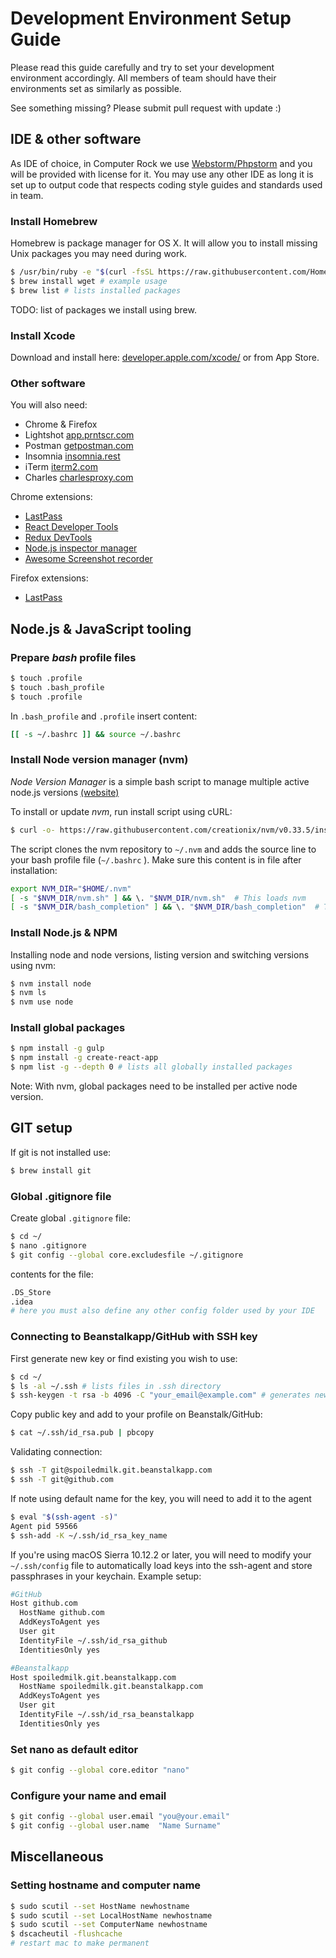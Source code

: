 # Development Environment Setup Guide

Please read this guide carefully and try to set your development environment accordingly. All members of team should 
have their environments set as similarly as possible. 

See something missing? Please submit pull request with update :)


## IDE & other software 

As IDE of choice, in  Computer Rock we use [Webstorm/Phpstorm](https://www.jetbrains.com/) and you will be provided with 
license for it. You may use any other IDE as long it is set up to output code that respects coding style guides and 
standards used in team.

### Install Homebrew

Homebrew is package manager for OS X. It will allow you to install missing Unix packages you may need during work.

```bash
$ /usr/bin/ruby -e "$(curl -fsSL https://raw.githubusercontent.com/Homebrew/install/master/install)"
$ brew install wget # example usage
$ brew list # lists installed packages
``` 

TODO: list of packages we install using brew.

### Install Xcode

Download and install here: [developer.apple.com/xcode/](https://developer.apple.com/xcode/) or from App Store.

### Other software

You will also need:
* Chrome & Firefox
* Lightshot [app.prntscr.com](https://app.prntscr.com/en/index.html)
* Postman [getpostman.com](https://www.getpostman.com/newhostnamenewhostnamenewhostnamenewhostname)
* Insomnia [insomnia.rest](https://insomnia.rest/)
* iTerm [iterm2.com](https://www.iterm2.com/)
* Charles [charlesproxy.com](https://www.charlesproxy.com/)

Chrome extensions: 
* [LastPass](https://chrome.google.com/webstore/detail/lastpass-free-password-ma/hdokiejnpimakedhajhdlcegeplioahd)
* [React Developer Tools](https://chrome.google.com/webstore/detail/react-developer-tools/fmkadmapgofadopljbjfkapdkoienihi?hl=en)
* [Redux DevTools](https://chrome.google.com/webstore/detail/redux-devtools/lmhkpmbekcpmknklioeibfkpmmfibljd?hl=en)
* [Node.js inspector manager](https://chrome.google.com/webstore/detail/nodejs-v8-inspector-manag/gnhhdgbaldcilmgcpfddgdbkhjohddkj?hl=en)
* [Awesome Screenshot recorder](https://chrome.google.com/webstore/detail/awesome-screenshot-screen/nlipoenfbbikpbjkfpfillcgkoblgpmj?hl=en)

Firefox extensions:
* [LastPass](https://addons.mozilla.org/en-US/firefox/addon/lastpass-password-manager/)


## Node.js & JavaScript tooling

### Prepare *bash* profile files

```bash
$ touch .profile
$ touch .bash_profile
$ touch .profile
```

In `.bash_profile` and `.profile` insert content:

```bash
[[ -s ~/.bashrc ]] && source ~/.bashrc
```

### Install Node version manager (nvm)

*Node Version Manager* is a simple bash script to manage multiple active node.js versions 
[(website)](https://github.com/creationix/nvm)

To install or update *nvm*, run install script using cURL:

```bash
$ curl -o- https://raw.githubusercontent.com/creationix/nvm/v0.33.5/install.sh | bash
```

The script clones the nvm repository to `~/.nvm` and adds the source line to your bash profile file (`~/.bashrc` ). Make 
sure this content is in file after installation:

```bash
export NVM_DIR="$HOME/.nvm"
[ -s "$NVM_DIR/nvm.sh" ] && \. "$NVM_DIR/nvm.sh"  # This loads nvm
[ -s "$NVM_DIR/bash_completion" ] && \. "$NVM_DIR/bash_completion"  # This loads nvm bash_completion
```

### Install Node.js & NPM

Installing node and node versions, listing version and switching versions using nvm:

```bash
$ nvm install node
$ nvm ls
$ nvm use node
```

### Install global packages

```bash
$ npm install -g gulp
$ npm install -g create-react-app
$ npm list -g --depth 0 # lists all globally installed packages
```

Note: With nvm, global packages need to be installed per active node version.


## GIT setup

If git is not installed use:
```bash
$ brew install git
```

### Global .gitignore file

Create global `.gitignore` file:
```bash
$ cd ~/
$ nano .gitignore
$ git config --global core.excludesfile ~/.gitignore
```

contents for the file:
```bash
.DS_Store
.idea 
# here you must also define any other config folder used by your IDE
```

### Connecting to Beanstalkapp/GitHub with SSH key

First generate new key or find existing you wish to use:

```bash
$ cd ~/
$ ls -al ~/.ssh # lists files in .ssh directory
$ ssh-keygen -t rsa -b 4096 -C "your_email@example.com" # generates new key
```

Copy public key and add to your profile on Beanstalk/GitHub:
```bash
$ cat ~/.ssh/id_rsa.pub | pbcopy
```

Validating connection:

```bash
$ ssh -T git@spoiledmilk.git.beanstalkapp.com
$ ssh -T git@github.com
```

If note using default name for the key, you will need to add it to the agent

```bash
$ eval "$(ssh-agent -s)"
Agent pid 59566
$ ssh-add -K ~/.ssh/id_rsa_key_name
```

If you're using macOS Sierra 10.12.2 or later, you will need to modify your `~/.ssh/config` file to automatically load 
keys into the ssh-agent and store passphrases in your keychain. Example setup:

```bash
#GitHub
Host github.com
  HostName github.com
  AddKeysToAgent yes
  User git
  IdentityFile ~/.ssh/id_rsa_github
  IdentitiesOnly yes

#Beanstalkapp
Host spoiledmilk.git.beanstalkapp.com
  HostName spoiledmilk.git.beanstalkapp.com
  AddKeysToAgent yes
  User git
  IdentityFile ~/.ssh/id_rsa_beanstalkapp
  IdentitiesOnly yes
```

### Set nano as default editor

```bash
$ git config --global core.editor "nano"
```

### Configure your name and email 

```bash
$ git config --global user.email "you@your.email"
$ git config --global user.name  "Name Surname"
```


## Miscellaneous

### Setting hostname and computer name

```bash
$ sudo scutil --set HostName newhostname
$ sudo scutil --set LocalHostName newhostname
$ sudo scutil --set ComputerName newhostname
$ dscacheutil -flushcache
# restart mac to make permanent
```
